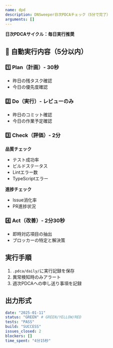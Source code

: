 ```yaml
---
name: dpd
description: DNSweeper日次PDCAチェック（5分で完了）
arguments: []
---
```


**日次PDCAサイクル：毎日実行推奨**

## 🔄 自動実行内容（5分以内）

### 1️⃣ Plan（計画）- 30秒
- 昨日の残タスク確認
- 今日の優先度確認

### 2️⃣ Do（実行）- レビューのみ
- 昨日のコミット確認
- 今日の作業予定確認

### 3️⃣ Check（評価）- 2分
**品質チェック**
- テスト成功率
- ビルドステータス
- Lintエラー数
- TypeScriptエラー

**進捗チェック**
- Issue消化率
- PR進捗状況

### 4️⃣ Act（改善）- 2分30秒
- 即時対応項目の抽出
- ブロッカーの特定と解決策

## 実行手順
1. `.pdca/daily/`に実行記録を保存
2. 異常検知時のみアラート
3. 週次PDCAへの申し送り事項を記録

## 出力形式
```yaml
date: "2025-01-11"
status: "GREEN" # GREEN/YELLOW/RED
tests: "PASS"
build: "SUCCESS"
issues_closed: 2
blockers: []
time_spent: "4分15秒"
```
